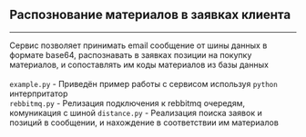 Распознование материалов в заявках клиента
---
---
Сервис позволяет принимать email сообщение от шины данных в формате base64, распознавать в заявках
позиции на покупку материалов, и сопоставлять им коды материалов из базы данных
\
\
``example.py`` - Приведён пример работы с сервисом используя ``python`` интерпритатор\
``rebbitmq.py`` - Релизация подключения к rebbitmq очередям, комуникация с шиной
``distance.py`` - Реализация поиска заявок и позиций в сообщении, и нахождение в соответствии им материалов